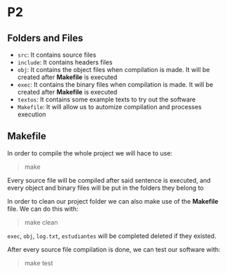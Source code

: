 # P2

## Folders and Files

- `src`: It contains source files
- `include`: It contains headers files
- `obj`: It contains the object files when compilation is made. It will be created after **Makefile** is executed
- `exec`: It contains the binary files when compilation is made. It will be created after **Makefile** is executed
- `textos`: It contains some example texts to try out the software
- `Makefile`: It will allow us to automize compilation and processes execution

## Makefile

In order to compile the whole project we will hace to use:

> make

Every source file will be compiled after said sentence is executed, and every object and binary files will be put in the folders they belong to


In order to clean our project folder we can also make use of the **Makefile** file. We can do this with:

> make clean

`exec`, `obj`, `log.txt`, `estudiantes` will be completed deleted if they existed.


After every source file compilation is done, we can test our software with:

> make test
